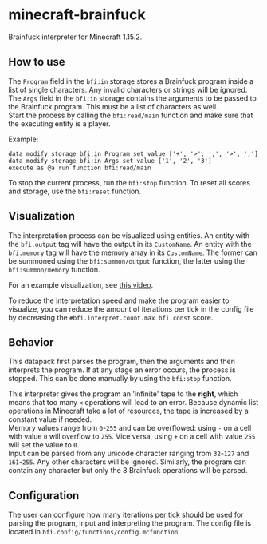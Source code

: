 # minecraft-brainfuck
Brainfuck interpreter for Minecraft 1.15.2.

## How to use
The `Program` field in the `bfi:in` storage stores a Brainfuck program inside a list of single characters.
Any invalid characters or strings will be ignored.  
The `Args` field in the `bfi:in` storage contains the arguments to be passed to the Brainfuck program. This must
be a list of characters as well.  
Start the process by calling the `bfi:read/main` function and make sure that the executing entity is a player.

Example:
```mcfunction
data modify storage bfi:in Program set value ['+', '>', ',', '>', ',']
data modify storage bfi:in Args set value ['1', '2', '3']
execute as @a run function bfi:read/main
```

To stop the current process, run the `bfi:stop` function. To reset all scores and storage, use the `bfi:reset` function.

## Visualization
The interpretation process can be visualized using entities. An entity with the `bfi.output` tag will have the output in its `CustomName`. An entity with the `bfi.memory` tag will have the memory array in its `CustomName`. The former can be summoned using the `bfi:summon/output` function, the latter using the `bfi:summon/memory` function.

For an example visualization, see [this video](https://youtu.be/ZRzMbK8oEK8).

To reduce the interpretation speed and make the program easier to visualize, you can reduce the amount of iterations per tick in the config file by decreasing the `#bfi.interpret.count.max bfi.const` score.

## Behavior
This datapack first parses the program, then the arguments and then interprets the program. If at any stage an error occurs, the process is stopped. This can be done manually by using the `bfi:stop` function.

This interpreter gives the program an 'infinite' tape to the **right**, which means that too many `<` operations will lead to an error. Because dynamic list operations in Minecraft take a lot of resources, the tape is increased by a constant value if needed.  
Memory values range from `0`-`255` and can be overflowed: using `-` on a cell with value `0` will overflow to `255`. Vice versa, using `+` on a cell with value `255` will set the value to `0`.  
Input can be parsed from any unicode character ranging from `32`-`127` and `161`-`255`. Any other characters will be ignored. Similarly, the program can contain any character but only the 8 Brainfuck operations will be parsed.

## Configuration
The user can configure how many iterations per tick should be used for parsing the program, input and interpreting the program. The config file is located in `bfi.config/functions/config.mcfunction`.

